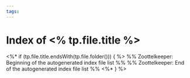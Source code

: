 ```yaml
---
tags: 
---
```


# Index of <% tp.file.title %>
<%* if (tp.file.title.endsWith(tp.file.folder())) { %>
%% Zoottelkeeper: Beginning of the autogenerated index file list  %%
%% Zoottelkeeper: End of the autogenerated index file list  %%
<%* } %>
